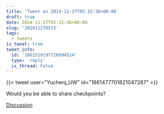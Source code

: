 ```yaml
---
title: 'Tweet on 2024-11-27T05:15:36+00:00'
draft: true
date: 2024-11-27T05:15:36+00:00
slug: '202411270515'
tags:
  - tweets
is_tweet: true
tweet_info:
  id: '1861519197726994524'
  type: 'reply'
  is_thread: False
---
```




{{< tweet user="Yuchenj_UW" id="1861477701821047287" >}}

Would you be able to share checkpoints?

[Discussion](https://x.com/sytelus/status/1861519197726994524)
